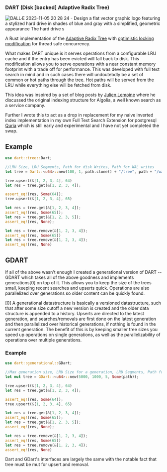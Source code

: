 ### DART (Disk [backed] Adaptive Radix Tree)

![DALL·E 2023-11-05 20 28 24 - Design a flat vector graphic logo featuring a stylized hard drive in shades of blue and gray with a simplified, geometric appearance  The hard drive s](https://github.com/iantbutler01/dart/assets/6426407/42349361-a865-4544-b36f-817fa04aedda)

A Rust implementation of the [Adaptive Radix Tree](https://db.in.tum.de/~leis/papers/ART.pdf) with [optimistic locking modification](https://db.in.tum.de/~leis/papers/artsync.pdf) for thread safe concurrency.

What makes DART unique is it serves operations from a configurable LRU cache and if the entry has been evicted will fall back to disk. This modification allows you to serve operations with a near constant memory footprint with a trade off for performance. This was developed with full text search in mind and in such cases there will undoutebdly be a set of common or hot paths through the tree. Hot paths will be served from the LRU while everything else will be fetched from disk.

This idea was inspired by a set of blog posts by [Julien Lemoine](https://www.linkedin.com/in/julienlemoine/) where he discussed the original indexing structure for Algolia, a well known search as a service company.

Further I wrote this to act as a drop in replacement for my naive inverted index implementation in my own Full Text Search Extension for postgresql [Quria](https://github.com/iantbutler01/Quria) which is still early and experimental and I have not yet completed the swap.

## Example

```rust
use dart::tree::Dart;

//LRU Size, LRU Segments, Path for disk Writes, Path for WAL writes
let tree = Dart::<u64>::new(100, 1, path.clone() + "/tree", path + "/wal");

tree.upsert(&[1, 2, 3, 4], 64)
let res = tree.get(&[1, 2, 3, 4]);

assert_eq!(res, Some(64));
tree.upsert(&[1, 2, 3, 4], 65)

let res = tree.get(&[1, 2, 3, 4]);
assert_eq!(res, Some(65));
let res = tree.get(&[1, 2, 3, 5]);
assert_eq!(res, None);

let res = tree.remove(&[1, 2, 3, 4]);
assert_eq!(res, Some(65))
let res = tree.remove(&[1, 2, 3, 4]);
assert_eq!(res, None)
```

## GDART

If all of the above wasn't enough I created a generational version of DART -- GDART which takes all of the above goodness and implements generations[0] on top of it. This allows you to keep the size of the trees small, keeping recent searches and upserts quick. Operations are also parallelized over generations so older content can be quickly found.

[0] A generational datastructure is basically a versioned datastructure, such that after some size cutoff a new version is created and the older data structure is appended to a history. Upserts are directed to the latest generation, and searches/removals are first done on the latest generation and then parallelized over historical generations, if nothing is found in the current generation. The benefit of this is by keeping smaller tree sizes you speed up operations on single generations, as well as the parallelizability of operations over multiple generations.

### Example

```rust
use dart::generational::GDart;

//Max generation size, LRU Size for a generation, LRU Segments, Path for all writes
let mut tree = GDart::<u64>::new(5000, 1000, 5, Some(path));

tree.upsert(&[1, 2, 3, 4], 64)
let res = tree.get(&[1, 2, 3, 4]);

assert_eq!(res, Some(64));
tree.upsert(&[1, 2, 3, 4], 65)

let res = tree.get(&[1, 2, 3, 4]);
assert_eq!(res, Some(65));
let res = tree.get(&[1, 2, 3, 5]);
assert_eq!(res, None);

let res = tree.remove(&[1, 2, 3, 4]);
assert_eq!(res, Some(65))
let res = tree.remove(&[1, 2, 3, 4]);
assert_eq!(res, None)
```

Dart and GDart's interfaces are largely the same with the notable fact that tree must be mut for upsert and removal.

